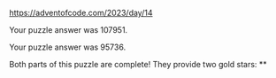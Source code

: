 https://adventofcode.com/2023/day/14

Your puzzle answer was 107951.

Your puzzle answer was 95736.

Both parts of this puzzle are complete! They provide two gold stars: **
